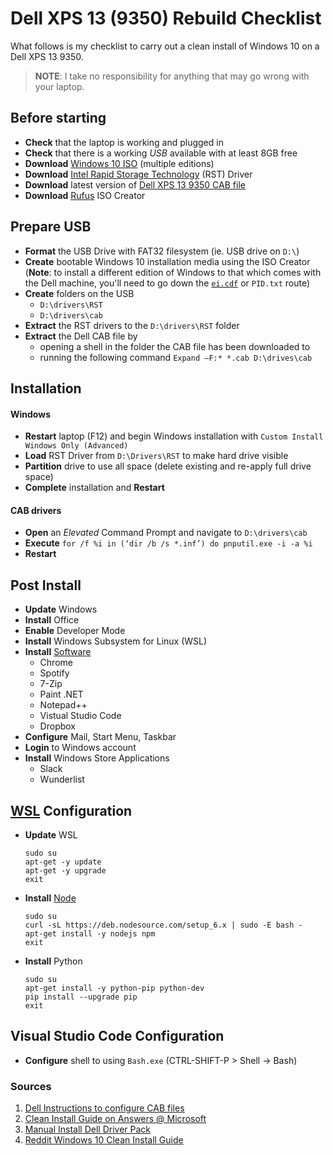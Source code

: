 # Dell XPS 13 (9350) Rebuild Checklist

What follows is my checklist to carry out a clean install of Windows 10 on a Dell XPS 13 9350.

> **NOTE**: 
> I take no responsibility for anything that may go wrong with your laptop.

## Before starting

- **Check** that the laptop is working and plugged in
- **Check** that there is a working *USB* available with at least 8GB free
- **Download** [Windows 10 ISO](https://www.microsoft.com/en-gb/software-download/windows10) (multiple editions)
- **Download** [Intel Rapid Storage Technology](https://downloadcenter.intel.com/download/26730/Intel-Rapid-Storage-Technology-Intel-RST-?v=t) (RST) Driver
- **Download** latest version of [Dell XPS 13 9350 CAB file](http://en.community.dell.com/techcenter/enterprise-client/w/wiki/11633.xps-13-9350-windows-10-driver-pack)
- **Download** [Rufus](https://rufus.akeo.ie/) ISO Creator

## Prepare USB

- **Format** the USB Drive with FAT32 filesystem (ie. USB drive on `D:\`)
- **Create** bootable Windows 10 installation media using the ISO Creator (**Note**: to install a different edition of Windows to that which comes with the Dell machine, you'll need to go down the [`ei.cdf`](https://community.dell.com/thread/23933-clean-install-of-windows-10-pro) or `PID.txt` route)
- **Create** folders on the USB
    - `D:\drivers\RST`
    - `D:\drivers\cab`
- **Extract** the RST drivers to the `D:\drivers\RST` folder
- **Extract** the Dell CAB file by
    - opening a shell in the folder the CAB file has been downloaded to
    - running the following command `Expand –F:* *.cab D:\drives\cab`

## Installation

#### Windows

- **Restart** laptop (F12) and begin Windows installation with `Custom Install Windows Only (Advanced)`
- **Load** RST Driver from `D:\Drivers\RST` to make hard drive visible
- **Partition** drive to use all space (delete existing and re-apply full drive space)
- **Complete** installation and **Restart**

#### CAB drivers

- **Open** an *Elevated* Command Prompt and navigate to `D:\drivers\cab` 
- **Execute** `for /f %i in (‘dir /b /s *.inf’) do pnputil.exe -i -a %i`
- **Restart**

## Post Install

- **Update** Windows
- **Install** Office
- **Enable** Developer Mode
- **Install** Windows Subsystem for Linux (WSL)
- **Install** [Software](http://ninite.com)
    - Chrome
    - Spotify
    - 7-Zip
    - Paint .NET
    - Notepad++
    - Vistual Studio Code
    - Dropbox
- **Configure** Mail, Start Menu, Taskbar
- **Login** to Windows account
- **Install** Windows Store Applications
    - Slack
    - Wunderlist

## [WSL](https://msdn.microsoft.com/commandline/wsl/about) Configuration

- **Update** WSL

	`sudo su`<br/>
	`apt-get -y update`<br/>
	`apt-get -y upgrade`<br/>
	`exit`

- **Install** [Node](https://nodejs.org/en/download/package-manager/#debian-and-ubuntu-based-linux-distributions)

	`sudo su`<br/>
	`curl -sL https://deb.nodesource.com/setup_6.x | sudo -E bash -`<br/>
	`apt-get install -y nodejs npm`<br/>
	`exit`

- **Install** Python

	`sudo su`<br/>
	`apt-get install -y python-pip python-dev`<br/>
	`pip install --upgrade pip`<br/>
	`exit`

## Visual Studio Code Configuration

- **Configure** shell to using `Bash.exe` (CTRL-SHIFT-P > Shell -> Bash)

### Sources

1. [Dell Instructions to configure CAB files](http://www.dell.com/support/article/us/en/4/SLN209380/how-to-configure-driver-installation-from-cab-file-s--in-windows--vista--7--8--and-windows-server--2008-2012-?lang=EN)
1. [Clean Install Guide on Answers @ Microsoft](https://answers.microsoft.com/en-us/windows/wiki/windows_10-windows_install/clean-install-windows-10/1c426bdf-79b1-4d42-be93-17378d93e587)
1. [Manual Install Dell Driver Pack](http://www.1337admin.org/tutorials/manual-installation-of-a-dell-driver-pack-on-a-local-machine/)
1. [Reddit Windows 10 Clean Install Guide](https://www.reddit.com/r/Dell/comments/3sr1jh/windows_10_clean_install_guide/)
